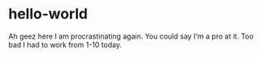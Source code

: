 # hello-world

Ah geez here I am procrastinating again. You could say I'm a pro at it. Too bad I had to work from 1-10 today.
